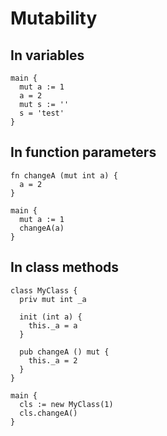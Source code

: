 # Mutability

## In variables
```the
main {
  mut a := 1
  a = 2
  mut s := ''
  s = 'test'
}
```

## In function parameters
```the
fn changeA (mut int a) {
  a = 2
}

main {
  mut a := 1
  changeA(a)
}
```

## In class methods
```the
class MyClass {
  priv mut int _a

  init (int a) {
    this._a = a
  }

  pub changeA () mut {
    this._a = 2
  }
}

main {
  cls := new MyClass(1)
  cls.changeA()
}
```
